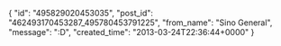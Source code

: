  {
   "id": "495829020453035",
   "post_id": "462493170453287_495780453791225",
   "from_name": "Sino General",
   "message": ":D",
   "created_time": "2013-03-24T22:36:44+0000"
 }
